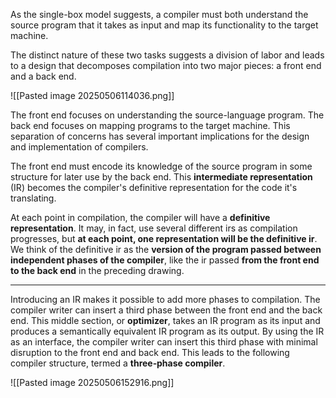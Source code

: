 As the single-box model suggests, a compiler must both understand the source program that it takes as input and map its functionality to the target machine. 

The distinct nature of these two tasks suggests a division of labor and leads to a design that decomposes compilation into two major pieces: a front end and a back end.

![[Pasted image 20250506114036.png]]

The front end focuses on understanding the source-language program.  The back end focuses on mapping programs to the target machine. This separation of concerns has several important implications for the design and implementation of compilers.

The front end must encode its knowledge of the source program in some structure for later use by the back end. This **intermediate representation** (IR) becomes the compiler's definitive representation for the code it's translating.

At each point in compilation, the compiler will have a **definitive representation**. It may, in fact, use several different irs as compilation progresses, but **at each point, one representation will be the definitive ir**. We think of the definitive ir as the **version of the program passed between independent phases of the compiler**, like the ir passed **from the front end to the back end** in the preceding drawing.

***

Introducing an IR makes it possible to add more phases to compilation. The compiler writer can insert a third phase between the front end and the back end. This middle section, or **optimizer**, takes an IR program as its input and produces a semantically equivalent IR program as its output. By using the IR as an interface, the compiler writer can insert this third phase with minimal disruption to the front end and back end. This leads to the following compiler structure, termed a **three‐phase compiler**.

![[Pasted image 20250506152916.png]]

